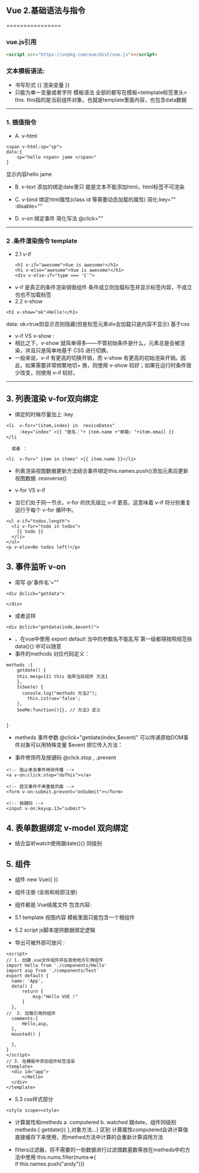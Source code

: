 ##  Vue  2.基础语法与指令
================

### vue.js引用

~~~html
<script src="https://unpkg.com/vue/dist/vue.js"></script>
~~~

###  文本模板语法: 
+ 书写形式 {{ 渲染变量 }}
+ 只能为单一变量或者字符
模板语法 全部的都写在模板<telmplate标签里头> this. this指的是当前组件对象，也就是template里面内容，也包含data数据

---
### 1. 插值指令
+ A.  v-html 

```
<span v-html:sp="sp">
data:{
    sp="hello <span> jame </span>"
}

```
显示内容hello jame

+ B. v-text 添加的绑定date里只
能是文本不能添加html，html标签不可渲染
+ C. v-bind 绑定html属性(class id 等需要动态加载的属性) 
简化:key=""  :disable=""

+ D. v-on 绑定事件 简化写法 @click=""
---

### 2 .条件渲染指令 template

+ 2.1 v-if 
  ```
  <h1 v-if="awesome">Vue is awesome!</h1>
  <h1 v-else="awesome">Vue is awesome!</h1>
  <div v-else-if="type === 'C'">
   ``` 
+ v-if 是真正的条件渲染销毁组件
条件成立则加载标签并显示标签内容，不成立也也不加载标签
+ 2.2 v-show 
```
<h1 v-show="ok">Hello!</h1>

```
data: ok=true则显示否则隐藏(但是标签元素div会加载只是内容不显示) 基于css 
+ v-if VS v-show :
+ 相比之下，v-show 就简单得多——不管初始条件是什么，元素总是会被渲染，并且只是简单地基于 CSS 进行切换。
+ 一般来说，v-if 有更高的切换开销，而 v-show 有更高的初始渲染开销。因此，如果需要非常频繁地切+ 换，则使用 v-show 较好；如果在运行时条件很少改变，则使用 v-if 较好。

---
## 3. 列表渲染   v-for双向绑定
+ 绑定的时候尽量加上 :key
```
<li  v-for="(item,index) in  reviceDates"
     :key="index" >{{ "姓名："+ item.name +"邮箱: "+item.email }}
</li

  或者 ：

<li  v-for=" item in items" >{{ item.name }}</li>

 ```

+ 列表渲染视图数据更新方法结合事件绑定this.names.push()添加元素后更新视图数据
.resoverse()

+ v-for VS v-if  
+ 当它们处于同一节点，v-for 的优先级比 v-if 更高，这意味着 v-if 将分别重复运行于每个 v-for 循环中。
```
<ul v-if="todos.length">
  <li v-for="todo in todos">
    {{ todo }}
  </li>
</ul>
<p v-else>No todos left!</p>

```
##  3.  事件监听 v-on
 
+ 简写 @'事件名'=""
```
<div @click="getdata">
    
</div>
```
+ 或者这样
```
<div @click="getdata(inde,$event)">
```
+ 、在vue中使用   export default 当中的参数名不能乱写 第一级都得按照规范些  data(){} 中可以随意
+ 事件的methods 对应代码定义：

```
methods :{ 
    getdate() {
    this.mesg=111 this 指带当前组件 方法1
    },
    IsSee(e) {
      console.log("methods 方法2");
        this.istrue='false';
    },
    SeeMe:function(){}, // 方法3 定义

        
}
```
+ metheds 事件参数 @click="getdate(index,$event)" 可以传递原始DOM事件对象可以用特殊变量 $event 把它传入方法：

+ 事件修饰符及按键码  @click.stop , .prevent
```
<!-- 阻止单击事件继续传播 -->
<a v-on:click.stop="doThis"></a>

<!-- 提交事件不再重载页面 -->
<form v-on:submit.prevent="onSubmit"></form>

<!-- 按键码 -->
<input v-on:keyup.13="submit">

```

## 4. 表单数据绑定 v-model 双向绑定
+ 结合监听watch使用跟date(){} 同级别




## 5.  组件
+ 组件 new Vue({ })
+ 组件注册 (全局和局部注册)


+ 组件都是.Vue结尾文件 包含内容: 

+ 5.1  template 视图内容  模板里面只能包含一个根组件

+ 5.2  script js脚本提供数据绑定逻辑 
+ 导出可被外部可放问 :

```
<script>
// 1. 创建.vue文件组件并在其他地方引用组件
import Hello from './components/Hello'
import asp from './components/Test'
export default {
  name: 'App',
  data() {
      return {
          msg:"Hello VUE !"
      }
  },
//  2. 加载引用的组件
  comments:{
      Hello,asp, 
  },
  mounted() {
      
  },
}
</script>   
// 3. 在模板中添加组件标签渲染 
<template>
  <div id="app">   
      </Hello> 
  </div>
</template>
```
+ 5.3 css样式部分
```
<style scope><style>
```

+  计算属性和metheds 
a. computered
b. watched 
跟date，组件同级别
metheds:{  getdate(){ },对象方法…}
区别 计算属性computered会讲计算值直接缓存下来使用，而methed方法中计算的会重新计算调用方法

+ filters过滤器，将不需要的一些数据进行过滤偶数基数等放在metheds中的方法中使用 this.nums.filter(nums=>{  
if
 this.names.push("andy")})

